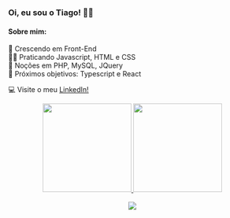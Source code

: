 ### Oi, eu sou o Tiago! 🧑‍💻

#### Sobre mim: 
🌱 Crescendo em Front-End<br>🏋️‍♂️ Praticando Javascript, HTML e CSS<br>💾 Noções em PHP, MySQL, JQuery<br>🎯 Próximos objetivos: Typescript e React

💻 Visite o meu [LinkedIn!](https://www.linkedin.com/in/tiago-maselli-dev-front-end/)

<div align="center">
  <a href="https://github.com/tiagomaselli">
  <img height="180em" src="https://github-readme-stats.vercel.app/api?username=tiagomaselli&show_icons=true&theme=chartreuse-dark&include_all_commits=true&count_private=true"/>
  <img height="180em" src="https://github-readme-stats.vercel.app/api/top-langs/?username=tiagomaselli&layout=compact&langs_count=7&theme=chartreuse-dark"/>
</div>
<br>
<div align="center">
  <a href="https://visitcount.itsvg.in">
    <img src="https://visitcount.itsvg.in/api?id=tiagomaselli&label=Profile%20Views&color=12&icon=5&pretty=false" />
  </a>
</div>
